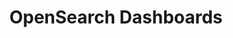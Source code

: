 ---
role: ui
title: OpenSearch Dashboards
artifact_id: opensearch-dashboards
architecture: arm64
platform: linux
type: rpm
artifact_url: https://artifacts.opensearch.org/releases/bundle/opensearch-dashboards/1.3.18/opensearch-dashboards-1.3.18-linux-arm64.rpm
version: 1.3.18
category: opensearch-dashboards
slug: opensearch-dashboards-1.3.18-linux-arm64-rpm
signature: https://artifacts.opensearch.org/releases/bundle/opensearch-dashboards/1.3.18/opensearch-dashboards-1.3.18-linux-arm64.rpm.sig
guide: https://opensearch.org/docs/latest/opensearch/install/rpm
---